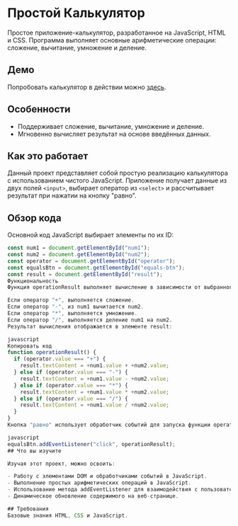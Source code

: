 # Простой Калькулятор

Простое приложение-калькулятор, разработанное на JavaScript, HTML и CSS. Программа выполняет основные арифметические операции: сложение, вычитание, умножение и деление.

## Демо

Попробовать калькулятор в действии можно [здесь](https://makarenkoooooo.github.io/calculator/).

## Особенности

- Поддерживает сложение, вычитание, умножение и деление.
- Мгновенно вычисляет результат на основе введённых данных.

## Как это работает

Данный проект представляет собой простую реализацию калькулятора с использованием чистого JavaScript. Приложение получает данные из двух полей `<input>`, выбирает оператор из `<select>` и рассчитывает результат при нажатии на кнопку "равно".

## Обзор кода

Основной код JavaScript выбирает элементы по их ID:

```javascript
const num1 = document.getElementById("num1");
const num2 = document.getElementById("num2");
const operator = document.getElementById("operator");
const equalsBtn = document.getElementById("equals-btn");
const result = document.getElementById("result");
Функциональность
Функция operationResult выполняет вычисление в зависимости от выбранного оператора:

Если оператор "+", выполняется сложение.
Если оператор "-", из num1 вычитается num2.
Если оператор "*", выполняется умножение.
Если оператор "/", выполняется деление num1 на num2.
Результат вычисления отображается в элементе result:

javascript
Копировать код
function operationResult() {
  if (operator.value === "+") {
    result.textContent = +num1.value + +num2.value;
  } else if (operator.value === "-") {
    result.textContent = +num1.value - +num2.value;
  } else if (operator.value === "*") {
    result.textContent = +num1.value * +num2.value;
  } else if (operator.value === "/") {
    result.textContent = +num1.value / +num2.value;
  }
}
Кнопка "равно" использует обработчик событий для запуска функции operationResult:

javascript
equalsBtn.addEventListener("click", operationResult);
## Что вы изучите

Изучая этот проект, можно освоить:

- Работу с элементами DOM и обработчиками событий в JavaScript.
- Выполнение простых арифметических операций в JavaScript.
- Использование метода addEventListener для взаимодействия с пользователем.
- Динамическое обновление содержимого на веб-странице.

## Требования
Базовые знания HTML, CSS и JavaScript.

